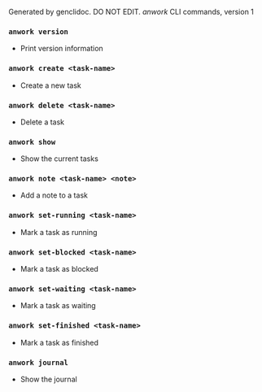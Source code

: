 Generated by genclidoc. DO NOT EDIT.
_anwork_ CLI commands, version 1
### `anwork version`
* Print version information
### `anwork create <task-name>`
* Create a new task
### `anwork delete <task-name>`
* Delete a task
### `anwork show`
* Show the current tasks
### `anwork note <task-name> <note>`
* Add a note to a task
### `anwork set-running <task-name>`
* Mark a task as running
### `anwork set-blocked <task-name>`
* Mark a task as blocked
### `anwork set-waiting <task-name>`
* Mark a task as waiting
### `anwork set-finished <task-name>`
* Mark a task as finished
### `anwork journal`
* Show the journal

